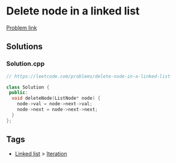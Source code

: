 # Delete node in a linked list

[Problem link](https://leetcode.com/problems/delete-node-in-a-linked-list)

## Solutions


### Solution.cpp
```cpp
// https://leetcode.com/problems/delete-node-in-a-linked-list

class Solution {
 public:
  void deleteNode(ListNode* node) {
    node->val = node->next->val;
    node->next = node->next->next;
  }
};
```
## Tags

* [Linked list](/Collections/linked-list.md#linked-list) > [Iteration](/Collections/linked-list.md#iteration)
